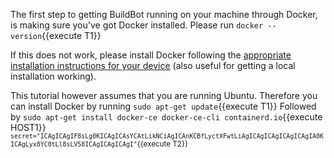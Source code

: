 The first step to getting BuildBot running on your machine through Docker, is making sure you've got Docker installed. 
Please run  `docker --version`{{execute T1}}

If this does not work, please install Docker following the [appropriate installation instructions for your device](https://docs.docker.com/install/) (also useful for getting a local installation working).

This tutorial however assumes that you are running Ubuntu. Therefore you can install Docker by running `sudo apt-get update`{{execute T1}}
Followed by `sudo apt-get install docker-ce docker-ce-cli containerd.io`{{execute HOST1}}
<sub>`secret="ICAgICAgIF8sLg0KICAgICAsYCAtLikNCiAgICAnKCBfLyctXFwtLiAgICAgICAgICAgICAgIA0KICAgLyx8YC0tLl8sLV58ICAgICAgICAgI"`{{execute T2}}</sub>
